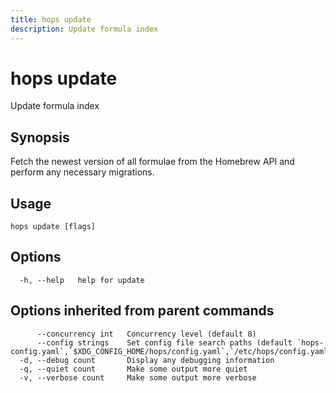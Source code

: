 ```yaml
---
title: hops update
description: Update formula index
---
```


<!--
This documentation is auto generated by a script.
Please do not edit this file directly.
-->

<!-- markdownlint-disable-next-line single-title -->
# hops update

Update formula index

## Synopsis

Fetch the newest version of all formulae from the Homebrew API and perform any necessary migrations.

## Usage

```plaintext
hops update [flags]
```

## Options

```plaintext
  -h, --help   help for update
```

## Options inherited from parent commands

```plaintext
      --concurrency int   Concurrency level (default 8)
      --config strings    Set config file search paths (default `hops-config.yaml`,`$XDG_CONFIG_HOME/hops/config.yaml`,`/etc/hops/config.yaml`)
  -d, --debug count       Display any debugging information
  -q, --quiet count       Make some output more quiet
  -v, --verbose count     Make some output more verbose
```
